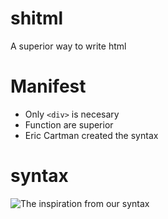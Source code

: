 # shitml
A superior way to write html


# Manifest 

- Only <code>\<div\></code> is necesary
- Function are superior
- Eric Cartman created the syntax

# syntax
![The inspiration from our syntax](https://www.youtube.com/watch?v=PmCLeTqD4hY)

